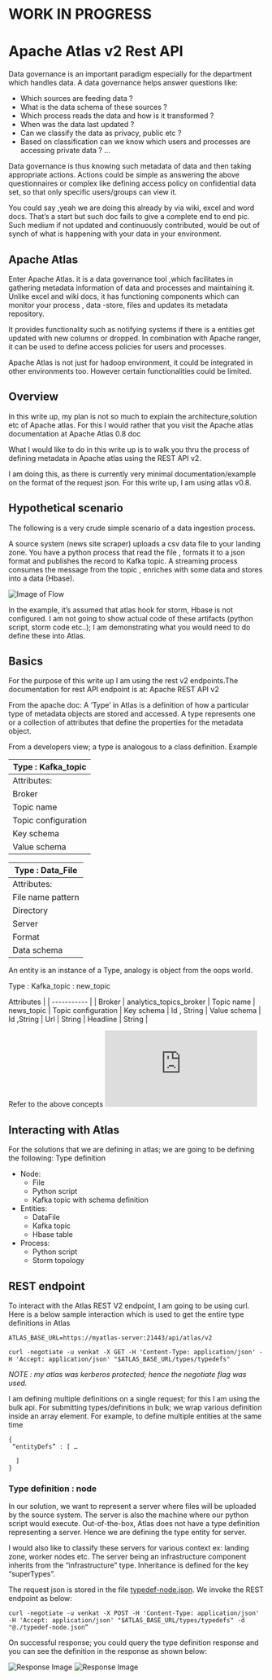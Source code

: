 # WORK IN PROGRESS

# Apache Atlas v2 Rest API

Data governance is an important paradigm especially for the department which handles data. A data governance helps answer questions like:
* Which sources are feeding data ?
* What is the data schema of these sources ?
* Which process reads the data and how is it transformed ?
* When was the data last updated ?
* Can we classify the data as privacy, public etc ?
* Based on classification can we know which users and processes are accessing private data ?
...

Data governance is thus knowing such metadata of data and then taking appropriate actions. Actions could be simple as answering the above questionnaires or complex like defining access policy on confidential data set, so that only specific users/groups can view it.

You could say ,yeah we are doing this already by via wiki, excel and word docs. That’s a start but such doc fails to give a complete end to end pic. Such medium if not updated and continuously contributed, would be out of synch of what is happening with your data in your environment.

## Apache Atlas

Enter Apache Atlas. it is a data governance tool ,which facilitates in gathering metadata information of data and processes and maintaining it. Unlike excel and wiki docs, it has functioning components which can monitor your process , data -store, files and updates its metadata repository. 

It provides functionality such as notifying systems if there is a entities get updated with new columns or dropped. In combination with Apache ranger, it can be used to define access policies for users and processes.

Apache Atlas is not just for hadoop environment, it could be integrated in other environments too. However certain functionalities could be limited.

## Overview
In this write up, my plan is not so much to explain the architecture,solution etc of Apache atlas. For this I would rather that you visit the Apache atlas documentation at Apache Atlas 0.8 doc

What I would like to do in this write up is to walk you thru the process of defining metadata in Apache atlas using the REST API v2.

I am doing this, as there is currently very minimal documentation/example on the format of the request json. For this write up, I am using atlas v0.8.

## Hypothetical scenario

The following is a very crude simple scenario of a data ingestion process.

A source system (news site scraper) uploads a csv data file to your landing zone. You have a python process that read the file , formats it to a json format and publishes the record to Kafka topic. A streaming process consumes the message from the topic , enriches with some data and stores into a data (Hbase).

![Image of Flow](https://github.com/venkatra/atlas-v2/blob/master/image_1.jpg)

In the example, it’s assumed that atlas hook for storm, Hbase is not configured. I am not going to show actual code of these artifacts (python script, storm code etc..); I am demonstrating what you would need to do define these into Atlas.

## Basics
For the purpose of this write up I am using the rest v2 endpoints.The documentation for rest API endpoint is at: Apache REST API v2

From the apache doc: A ‘Type’ in Atlas is a definition of how a particular type of metadata objects are stored and accessed. A type represents one or a collection of attributes that define the properties for the metadata object. 

From a developers view; a type is analogous to a class definition. Example

Type : Kafka_topic |
------------------ |
Attributes: |
Broker |
Topic name |
Topic configuration |
Key schema |
Value schema |

Type : Data_File |
------------------ |
Attributes: |
File name pattern |
Directory |
Server |
Format |
Data schema |

An entity is an instance of a Type, analogy is object from the oops world.

Type : Kafka_topic : new_topic

Attributes | |
----------- | |
Broker | analytics_topics_broker |
Topic name | news_topic |
Topic configuration |
Key schema | Id , String |
Value schema | Id ,String |
Url | String |
Headline | String |

Refer to the above concepts ![TypeSystem doc](https://atlas.apache.org/0.8.0-incubating/TypeSystem.html)

## Interacting with Atlas
For the solutions that we are defining in atlas; we are going to be defining the following:
Type definition 
- Node:
  * File
  * Python script
  * Kafka topic with schema definition
- Entities:
  * DataFile
  * Kafka topic
  * Hbase table
- Process:
  * Python script
  * Storm topology

## REST endpoint
To interact with the Atlas REST V2 endpoint, I am going to be using curl. Here is  a below sample interaction which is used to get the entire type definitions in Atlas
```
ATLAS_BASE_URL=https://myatlas-server:21443/api/atlas/v2

curl -negotiate -u venkat -X GET -H 'Content-Type: application/json' -H 'Accept: application/json' "$ATLAS_BASE_URL/types/typedefs"
```
*NOTE : my atlas was kerberos protected; hence the negotiate flag was used.*

I am defining multiple definitions on a single request; for this I am using the bulk api. For submitting types/definitions in bulk; we wrap various definition inside an array element. For example, to define multiple entities at the same time

```
{
 “entityDefs” : [ …
 
  ]
}
```
### Type definition : node
In our solution, we want to represent a server where files will be uploaded by the source system. The server is also the machine where our python script would execute. Out-of-the-box, Atlas does not have a type definition representing a server. Hence we are defining the type entity for server.

I would also like to classify these servers for various context ex: landing zone, worker nodes etc. The server being an infrastructure component inherits from the “infrastructure” type. Inheritance is defined for the key “superTypes”.

The request json is stored in the file [typedef-node.json](https://github.com/venkatra/atlas-v2/blob/master/typedef-node.json). We invoke the REST endpoint as below:
```
curl -negotiate -u venkat -X POST -H 'Content-Type: application/json' -H 'Accept: application/json' "$ATLAS_BASE_URL/types/typedefs" -d "@./typedef-node.json”
```
On successful response; you could query the type definition response and you can see the definition in the response as shown below:

![Response Image](https://github.com/venkatra/atlas-v2/blob/master/img002.png) 
![Response Image](https://github.com/venkatra/atlas-v2/blob/master/img003.png)

